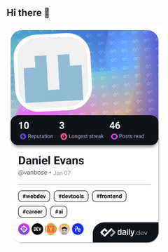 ## Hi there 👋

<a href="https://app.daily.dev/francescociulla"><img src="./devcard.png" width="356" alt="Daniel Evans' Dev Card"/></a>

